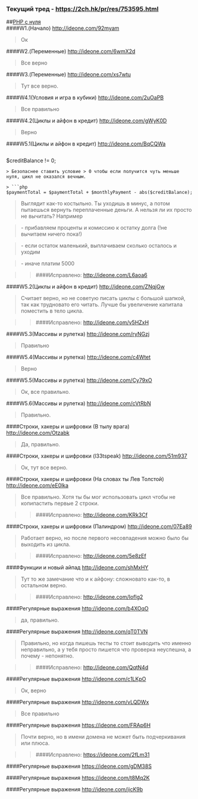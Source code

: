 ### Текущий тред - https://2ch.hk/pr/res/753595.html
##<a href="http://archive-ipq-co.narod.ru">PHP с нуля</a>  
####W1.(Начало) http://ideone.com/92myam

> Ок

####W2.(Переменные) http://ideone.com/6wmX2d
 
> Все верно

####W3.(Переменные) http://ideone.com/xs7wtu
 
> Тут все верно.

####W4.1(Условия и игра в кубики) http://ideone.com/2uOaPB
 
> Все правильно

####W4.2(Циклы и айфон в кредит) http://ideone.com/gWyK0D
 
> Верно

####W5.1(Циклы и айфон в кредит) http://ideone.com/BqCQWa

> ```php 
$creditBalance != 0;
```
> Безопаснее ставить условие > 0 чтобы если получится чуть меньше нуля, цикл не оказался вечным.

> ```php 
$paymentTotal = $paymentTotal + $monthlyPayment - abs($creditBalance);
```
> Выглядит как-то костыльно. Ты уходишь в минус, а потом пытаешься вернуть переплаченные деньги. А нельзя ли их просто не вычитать? Например 

> \- прибавляем проценты и комиссию к остатку долга (!не вычитаем ничего пока!) 

> \- если остаток маленький, выплачиваем сколько осталось и уходим 

> \- иначе платим 5000

>> ####Исправлено: http://ideone.com/L6aoa6

####W5.2(Циклы и айфон в кредит) http://ideone.com/ZNqjGw

> Считает верно, но не советую писать циклы с большой шапкой, так как трудновато его читать. Лучше бы увеличение капитала поместить в тело цикла.

>> ####Исправлено: http://ideone.com/v5HZxH

####W5.3(Массивы и рулетка) http://ideone.com/ryNGzj

> Правильно

####W5.4(Массивы и рулетка) http://ideone.com/c4Wtet

> Верно

####W5.5(Массивы и рулетка) http://ideone.com/Cy79xO

> Ок, все правильно. 

####W5.6(Массивы и рулетка) http://ideone.com/cVtRbN

> Правильно.

####Строки, хакеры и шифровки (В тылу врага) http://ideone.com/Otzabk

> Да, правильно.

####Строки, хакеры и шифровки (l33tspeak) http://ideone.com/51m937 

> Ок, тут все верно.

####Строки, хакеры и шифровки (На словах ты Лев Толстой) http://ideone.com/eE0lka

> Все правильно. Хотя ты бы мог использовать цикл чтобы не копипастить первые 2 строки.

>> ####Исправлено: http://ideone.com/KRk3Cf

####Строки, хакеры и шифровки (Палиндром) http://ideone.com/07Ea89

> Работает верно, но после первого несовпадения можно было бы выходить из цикла.

>> ####Исправлено: http://ideone.com/5e8zEf

####Функции и новый айпад http://ideone.com/shMxHY

> Тут то же замечание что и к айфону: сложновато как-то, в остальном верно.

>> ####Исправлено: http://ideone.com/Ioflg2

####Регулярные выражения http://ideone.com/b4XOqO

> да, правильно.

####Регулярные выражения http://ideone.com/qT0TVN

> Правильно, но когда пишешь тесты то стоит выводить что именно неправильно, а у тебя просто пишется что проверка неуспешна, а почему - непонятно.

>> ####Исправлено: http://ideone.com/QqtN4d

####Регулярные выражения  http://ideone.com/c1LKpO

> Ок, верно

####Регулярные выражения  http://ideone.com/vLQDWx

> Все правильно

####Регулярные выражения  https://ideone.com/FRAp6H

> Почти верно, но в имени домена не может быть подчеркивания или плюса.

>> ####Исправлено: https://ideone.com/2fLm31

####Регулярные выражения  https://ideone.com/gDM38S

####Регулярные выражения  https://ideone.com/t8Mq2K

####Регулярные выражения  http://ideone.com/jicK9b
